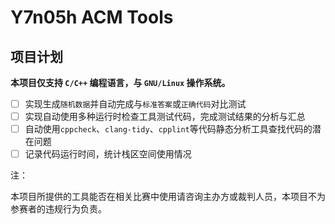 # Y7n05h ACM Tools

## 项目计划

**本项目仅支持 `C/C++` 编程语言，与 `GNU/Linux` 操作系统。**

- [ ] 实现生成`随机数据`并自动完成与`标准答案`或`正确代码`对比测试
- [ ] 实现自动使用多种运行时检查工具测试代码，完成测试结果的分析与汇总
- [ ] 自动使用`cppcheck`、`clang-tidy`、`cpplint`等代码静态分析工具查找代码的潜在问题
- [ ] 记录代码运行时间，统计栈区空间使用情况

注：

本项目所提供的工具能否在相关比赛中使用请咨询主办方或裁判人员，本项目不为参赛者的违规行为负责。

